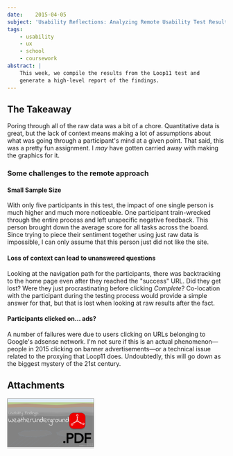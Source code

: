 ```yaml
---
date:    2015-04-05
subject: 'Usability Reflections: Analyzing Remote Usability Test Results'
tags:
    - usability
    - ux
    - school
    - coursework
abstract: |
    This week, we compile the results from the Loop11 test and
    generate a high-level report of the findings.
---
```


## The Takeaway

Poring through all of the raw data was a bit of a chore.  Quantitative data is great, but the lack of context means making a lot of assumptions about what was going through a participant's mind at a given point.  That said, this was a pretty fun assignment.  I *may* have gotten carried away with making the graphics for it.

### Some challenges to the remote approach

#### Small Sample Size

With only five participants in this test, the impact of one single person is much higher and much more noticeable.  One participant train-wrecked through the entire process and left unspecific negative feedback.  This person brought down the average score for all tasks across the board.  Since trying to piece their sentiment together using just raw data is impossible, I can only assume that this person just did not like the site.

#### Loss of context can lead to unanswered questions

Looking at the navigation path for the participants, there was backtracking to the home page even after they reached the "success" URL.  Did they get lost?  Were they just procrastinating before clicking *Complete*?  Co-location with the participant during the testing process would provide a simple answer for that, but that is lost when looking at raw results after the fact.

#### Participants clicked on... ads?

A number of failures were due to users clicking on URLs belonging to Google's adsense network.  I'm not sure if this is an actual phenomenon&mdash;people in 2015 clicking on banner advertisements&mdash;or a technical issue related to the proxying that Loop11 does.  Undoubtedly, this will go down as the biggest mystery of the 21st century.


## Attachments

[<img src="/public/writing/attachments/coursework-RemoteTestingReport-icon.png" alt="PDF" style="width: 200px !important; box-shadow: none !important; border-radius: 0 !important;"/>](/public/writing/attachments/coursework-RemoteTestingReport.pdf)

